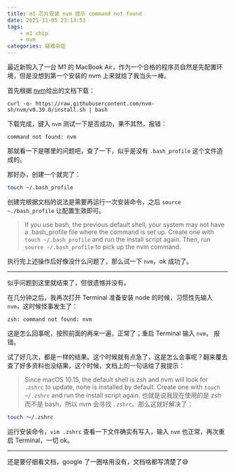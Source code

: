 ```yaml
---
title: m1 芯片安装 nvm 提示 command not found
date: 2021-11-05 23:13:53
tags: 
    - m1 chip
    - nvm
categories: 疑难杂症
---
```

最近新购入了一台 M1 的 MacBook Air，作为一个合格的程序员自然是先配置环境，但是没想到第一个安装的 nvm 上来就给了我当头一棒。

<!--more-->

首先根据 [nvm](https://github.com/nvm-sh/nvm#manual-install)给出的文档下载：
```
curl -o- https://raw.githubusercontent.com/nvm-sh/nvm/v0.39.0/install.sh | bash
```
下载完成，键入 `nvm` 测试一下是否成功，果不其然，报错：
```
command not found: nvm
```
那就看一下是哪里的问题吧，查了一下，似乎是没有 `.bash_profile` 这个文件造成的。

那好办，创建一个就完了：
```zsh
touch ~/.bash_profile
```
创建完根据文档的说法是需要再运行一次安装命令，之后 `source ~./bash_profile` 让配置生效即可。
> If you use bash, the previous default shell, your system may not have a .bash_profile file where the command is set up. Create one with `touch ~/.bash_profile` and run the install script again. Then, run `source ~/.bash_profile` to pick up the nvm command.

执行完上述操作后好像没什么问题了，那么试一下 `nvm`，ok 成功了。

***

似乎问题到这里就结束了，但很遗憾并没有。

在几分钟之后，我再次打开 Terminal 准备安装 node 的时候，习惯性先输入 `nvm`，这时候怪事发生了：
```
zsh: command not found: nvm
```
这是怎么回事呢，按照前面的再来一遍，正常了；重启 Terminal 输入 `nvm`， 报错。

试了好几次，都是一样的结果。这个时候就有点急了，这是怎么会事呢？翻来覆去查了好多资料也没结果，这个时候，文档上的一句话给了我提示：
>Since macOS 10.15, the default shell is zsh and nvm will look for `.zshrc` to update, none is installed by default. Create one with `touch ~/.zshrc` and run the install script again.
也就是说我现在使用的是 zsh 而不是 bash，所以 nvm 会寻找 `.zshrc`。那么这就好解决了：
```zsh
touch ～/.zshrc
```
运行安装命令，`vim .zshrc` 查看一下文件确实有写入，输入 `nvm` 也正常，再次重启 Terminal，一切 ok。

***
还是要仔细看文档，google 了一圈啥用没有，文档啥都写清楚了😅
